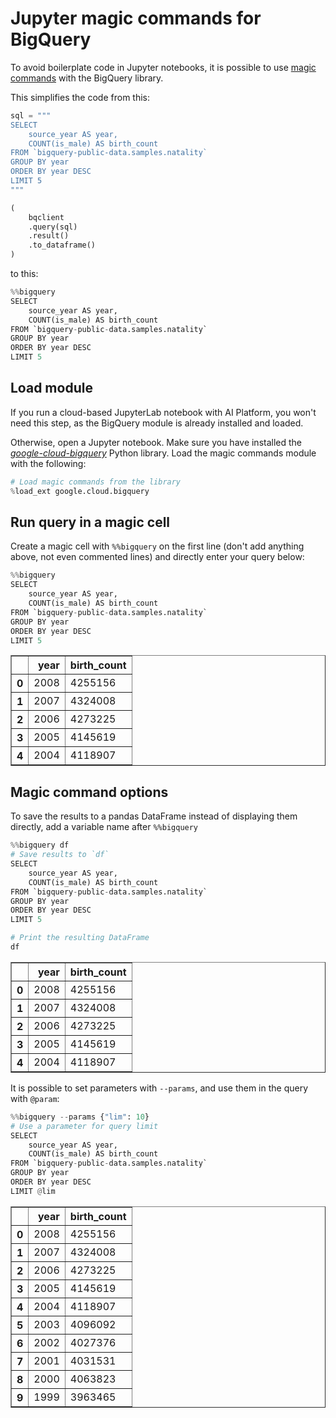# Jupyter magic commands for BigQuery

To avoid boilerplate code in Jupyter notebooks, it is possible to use [magic commands](https://ipython.readthedocs.io/en/stable/interactive/magics.html) with the BigQuery library.

This simplifies the code from this:


```python
sql = """
SELECT
    source_year AS year,
    COUNT(is_male) AS birth_count
FROM `bigquery-public-data.samples.natality`
GROUP BY year
ORDER BY year DESC
LIMIT 5
"""

(
    bqclient
    .query(sql)
    .result()
    .to_dataframe()
)
```

to this:


```python
%%bigquery
SELECT
    source_year AS year,
    COUNT(is_male) AS birth_count
FROM `bigquery-public-data.samples.natality`
GROUP BY year
ORDER BY year DESC
LIMIT 5
```

## Load module

If you run a cloud-based JupyterLab notebook with AI Platform, you won't need this step, as the BigQuery module is already installed and loaded.

Otherwise, open a Jupyter notebook. 
Make sure you have installed the [*google-cloud-bigquery*](https://pypi.org/project/google-cloud-bigquery/) Python library. 
Load the magic commands module with the following:


```python
# Load magic commands from the library
%load_ext google.cloud.bigquery
```

## Run query in a magic cell

Create a magic cell with `%%bigquery` on the first line (don't add anything above, not even commented lines) and directly enter your query below:


```python
%%bigquery
SELECT
    source_year AS year,
    COUNT(is_male) AS birth_count
FROM `bigquery-public-data.samples.natality`
GROUP BY year
ORDER BY year DESC
LIMIT 5
```




<div>
<style scoped>
    .dataframe tbody tr th:only-of-type {
        vertical-align: middle;
    }

    .dataframe tbody tr th {
        vertical-align: top;
    }

    .dataframe thead th {
        text-align: right;
    }
</style>
<table border="1" class="dataframe">
  <thead>
    <tr style="text-align: right;">
      <th></th>
      <th>year</th>
      <th>birth_count</th>
    </tr>
  </thead>
  <tbody>
    <tr>
      <th>0</th>
      <td>2008</td>
      <td>4255156</td>
    </tr>
    <tr>
      <th>1</th>
      <td>2007</td>
      <td>4324008</td>
    </tr>
    <tr>
      <th>2</th>
      <td>2006</td>
      <td>4273225</td>
    </tr>
    <tr>
      <th>3</th>
      <td>2005</td>
      <td>4145619</td>
    </tr>
    <tr>
      <th>4</th>
      <td>2004</td>
      <td>4118907</td>
    </tr>
  </tbody>
</table>
</div>



## Magic command options

To save the results to a pandas DataFrame instead of displaying them directly, add a variable name after `%%bigquery`


```python
%%bigquery df
# Save results to `df`
SELECT
    source_year AS year,
    COUNT(is_male) AS birth_count
FROM `bigquery-public-data.samples.natality`
GROUP BY year
ORDER BY year DESC
LIMIT 5
```


```python
# Print the resulting DataFrame
df
```




<div>
<style scoped>
    .dataframe tbody tr th:only-of-type {
        vertical-align: middle;
    }

    .dataframe tbody tr th {
        vertical-align: top;
    }

    .dataframe thead th {
        text-align: right;
    }
</style>
<table border="1" class="dataframe">
  <thead>
    <tr style="text-align: right;">
      <th></th>
      <th>year</th>
      <th>birth_count</th>
    </tr>
  </thead>
  <tbody>
    <tr>
      <th>0</th>
      <td>2008</td>
      <td>4255156</td>
    </tr>
    <tr>
      <th>1</th>
      <td>2007</td>
      <td>4324008</td>
    </tr>
    <tr>
      <th>2</th>
      <td>2006</td>
      <td>4273225</td>
    </tr>
    <tr>
      <th>3</th>
      <td>2005</td>
      <td>4145619</td>
    </tr>
    <tr>
      <th>4</th>
      <td>2004</td>
      <td>4118907</td>
    </tr>
  </tbody>
</table>
</div>



It is possible to set parameters with `--params`, and use them in the query with `@param`:


```python
%%bigquery --params {"lim": 10}
# Use a parameter for query limit
SELECT
    source_year AS year,
    COUNT(is_male) AS birth_count
FROM `bigquery-public-data.samples.natality`
GROUP BY year
ORDER BY year DESC
LIMIT @lim
```




<div>
<style scoped>
    .dataframe tbody tr th:only-of-type {
        vertical-align: middle;
    }

    .dataframe tbody tr th {
        vertical-align: top;
    }

    .dataframe thead th {
        text-align: right;
    }
</style>
<table border="1" class="dataframe">
  <thead>
    <tr style="text-align: right;">
      <th></th>
      <th>year</th>
      <th>birth_count</th>
    </tr>
  </thead>
  <tbody>
    <tr>
      <th>0</th>
      <td>2008</td>
      <td>4255156</td>
    </tr>
    <tr>
      <th>1</th>
      <td>2007</td>
      <td>4324008</td>
    </tr>
    <tr>
      <th>2</th>
      <td>2006</td>
      <td>4273225</td>
    </tr>
    <tr>
      <th>3</th>
      <td>2005</td>
      <td>4145619</td>
    </tr>
    <tr>
      <th>4</th>
      <td>2004</td>
      <td>4118907</td>
    </tr>
    <tr>
      <th>5</th>
      <td>2003</td>
      <td>4096092</td>
    </tr>
    <tr>
      <th>6</th>
      <td>2002</td>
      <td>4027376</td>
    </tr>
    <tr>
      <th>7</th>
      <td>2001</td>
      <td>4031531</td>
    </tr>
    <tr>
      <th>8</th>
      <td>2000</td>
      <td>4063823</td>
    </tr>
    <tr>
      <th>9</th>
      <td>1999</td>
      <td>3963465</td>
    </tr>
  </tbody>
</table>
</div>


